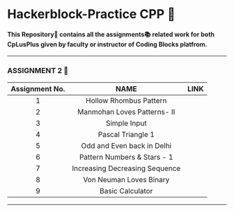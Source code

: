 # Hackerblock-Practice CPP :bookmark_tabs:

#### This Repository📁 contains all the assignments:books: related work for both CpLusPlus given by faculty or instructor of Coding Blocks platfrom.

<hr/>


### ASSIGNMENT 2 :dart:
| Assignment No. | NAME | LINK|
| :---:   | :-: | :-: |
| 1 | Hollow Rhombus Pattern         |
| 2 | Manmohan Loves Patterns- II    |
| 3 | Simple Input                   |
| 4 | Pascal Triangle 1              |
| 5 | Odd and Even back in Delhi     |
| 6 | Pattern Numbers & Stars - 1    |
| 7 | Increasing Decreasing Sequence |
| 8 | Von Neuman Loves Binary        |
| 9 |      Basic Calculator          |
<hr/>
